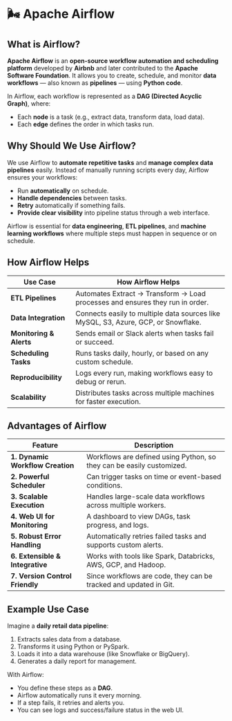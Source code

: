 
# 🌬️ Apache Airflow

##  What is Airflow?

**Apache Airflow** is an **open-source workflow automation and scheduling platform** developed by **Airbnb** and later contributed to the **Apache Software Foundation**.
It allows you to create, schedule, and monitor **data workflows** — also known as **pipelines** — using **Python code**.

In Airflow, each workflow is represented as a **DAG (Directed Acyclic Graph)**, where:

* Each **node** is a task (e.g., extract data, transform data, load data).
* Each **edge** defines the order in which tasks run.



## Why Should We Use Airflow?

We use Airflow to **automate repetitive tasks** and **manage complex data pipelines** easily.
Instead of manually running scripts every day, Airflow ensures your workflows:

* Run **automatically** on schedule.
* **Handle dependencies** between tasks.
* **Retry** automatically if something fails.
* **Provide clear visibility** into pipeline status through a web interface.

Airflow is essential for **data engineering**, **ETL pipelines**, and **machine learning workflows** where multiple steps must happen in sequence or on schedule.



## How Airflow Helps

| **Use Case**            | **How Airflow Helps**                                                              |
| ----------------------- | ---------------------------------------------------------------------------------- |
| **ETL Pipelines**       | Automates Extract → Transform → Load processes and ensures they run in order.      |
| **Data Integration**    | Connects easily to multiple data sources like MySQL, S3, Azure, GCP, or Snowflake. |
| **Monitoring & Alerts** | Sends email or Slack alerts when tasks fail or succeed.                            |
| **Scheduling Tasks**    | Runs tasks daily, hourly, or based on any custom schedule.                         |
| **Reproducibility**     | Logs every run, making workflows easy to debug or rerun.                           |
| **Scalability**         | Distributes tasks across multiple machines for faster execution.                   |



## Advantages of Airflow

| **Feature**                      | **Description**                                                       |
| -------------------------------- | --------------------------------------------------------------------- |
| **1. Dynamic Workflow Creation** | Workflows are defined using Python, so they can be easily customized. |
| **2. Powerful Scheduler**        | Can trigger tasks on time or event-based conditions.                  |
| **3. Scalable Execution**        | Handles large-scale data workflows across multiple workers.           |
| **4. Web UI for Monitoring**     | A dashboard to view DAGs, task progress, and logs.                    |
| **5. Robust Error Handling**     | Automatically retries failed tasks and supports custom alerts.        |
| **6. Extensible & Integrative**  | Works with tools like Spark, Databricks, AWS, GCP, and Hadoop.        |
| **7. Version Control Friendly**  | Since workflows are code, they can be tracked and updated in Git.     |



## Example Use Case

Imagine a **daily retail data pipeline**:

1. Extracts sales data from a database.
2. Transforms it using Python or PySpark.
3. Loads it into a data warehouse (like Snowflake or BigQuery).
4. Generates a daily report for management.

With Airflow:

* You define these steps as a **DAG**.
* Airflow automatically runs it every morning.
* If a step fails, it retries and alerts you.
* You can see logs and success/failure status in the web UI.


